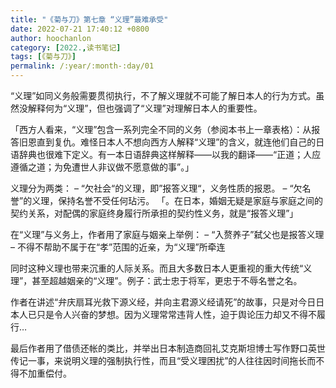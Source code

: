 ```yaml
---
title: "《菊与刀》第七章 “义理”最难承受"
date: 2022-07-21 17:40:12 +0800
author: hoochanlon
category: [2022.,读书笔记]
tags: [《菊与刀》]
permalink: /:year/:month-:day/01
---
```


“义理”如同义务般需要贯彻执行，不了解义理就不可能了解日本人的行为方式。虽然没解释何为“义理”，但也强调了“义理”对理解日本人的重要性。 <!-- more -->

「西方人看来，“义理”包含一系列完全不同的义务（参阅本书上一章表格）：从报答旧恩直到复仇。难怪日本人不想向西方人解释“义理”的含义，就连他们自己的日语辞典也很难下定义。有一本日语辞典这样解释——以我的翻译——“正道；人应遵循之道；为免遭世人非议做不愿意做的事”。」

义理分为两类：
–	“欠社会“的义理，即”报答义理“，义务性质的报恩。
–	“欠名誉”的义理，保持名誉不受任何玷污。
「。在日本，婚姻无疑是家庭与家庭之间的契约关系，对配偶的家庭终身履行所承担的契约性义务，就是“报答义理”」

在“义理”与义务上，作者用了家庭与姻亲上举例：
–	“入赘养子”弑父也是报答义理
–	不得不帮助不属于在“孝”范围的近亲，为“义理”所牵连

同时这种义理也带来沉重的人际关系。而且大多数日本人更重视的重大传统“义理”，甚至超越姻亲的“义理”。例子：武士忠于将军，更忠于不辱名誉之名。

作者在讲述“弁庆扇耳光救下源义经，并向主君源义经请死”的故事，只是对今日日本人已只是令人兴奋的梦想。因为义理常常违背人性，迫于舆论压力却又不得不履行…

最后作者用了借债还帐的类比，并举出日本制造商回礼艾克斯坦博士写作野口英世传记一事，来说明义理的强制执行性，而且“受义理困扰”的人往往因时间拖长而不得不加重偿付。